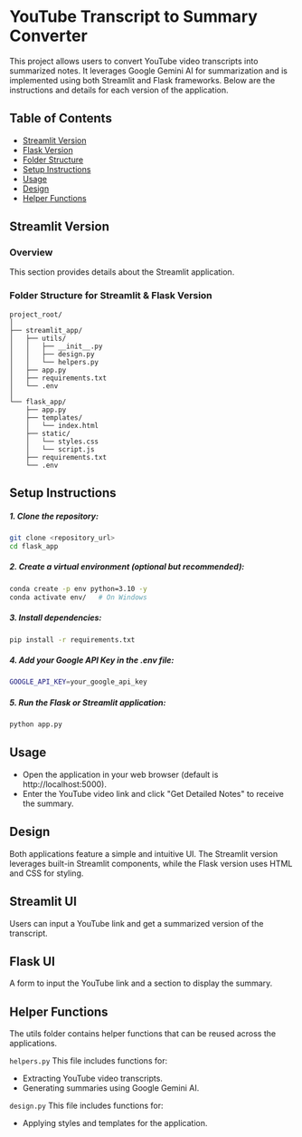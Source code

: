 # YouTube Transcript to Summary Converter

This project allows users to convert YouTube video transcripts into summarized notes. It leverages Google Gemini AI for summarization and is implemented using both Streamlit and Flask frameworks. Below are the instructions and details for each version of the application.

## Table of Contents
- [Streamlit Version](#streamlit-version)
- [Flask Version](#flask-version)
- [Folder Structure](#folder-structure)
- [Setup Instructions](#setup-instructions)
- [Usage](#usage)
- [Design](#design)
- [Helper Functions](#helper-functions)

## Streamlit Version

### Overview
This section provides details about the Streamlit application.

### Folder Structure for Streamlit & Flask Version
```
project_root/
│
├── streamlit_app/
│   ├── utils/
│   │   ├── __init__.py
│   │   ├── design.py
│   │   └── helpers.py
│   ├── app.py
│   ├── requirements.txt
│   └── .env
│
└── flask_app/
    ├── app.py
    ├── templates/
    │   └── index.html
    ├── static/
    │   └── styles.css
    │   └── script.js
    ├── requirements.txt
    └── .env

```

## Setup Instructions

##### 1. Clone the repository:
```bash
git clone <repository_url>
cd flask_app
```

##### 2. Create a virtual environment (optional but recommended):
```bash
conda create -p env python=3.10 -y
conda activate env/   # On Windows 
```

##### 3. Install dependencies:
```bash
pip install -r requirements.txt
```

##### 4. Add your Google API Key in the .env file:
```bash
GOOGLE_API_KEY=your_google_api_key
```

##### 5. Run the Flask or Streamlit application:
```bash
python app.py
```

## Usage
- Open the application in your web browser (default is http://localhost:5000).
- Enter the YouTube video link and click "Get Detailed Notes" to receive the summary.

## Design
Both applications feature a simple and intuitive UI. The Streamlit version leverages built-in Streamlit components, while the Flask version uses HTML and CSS for styling.

## Streamlit UI
Users can input a YouTube link and get a summarized version of the transcript.

## Flask UI
A form to input the YouTube link and a section to display the summary.

## Helper Functions
The utils folder contains helper functions that can be reused across the applications.

```helpers.py```
This file includes functions for:

- Extracting YouTube video transcripts.
- Generating summaries using Google Gemini AI.

```design.py```
This file includes functions for:
- Applying styles and templates for the application.

